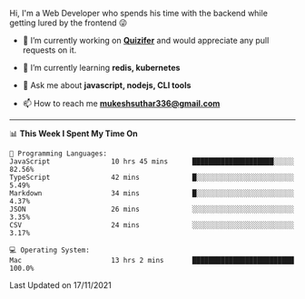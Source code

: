 Hi, I'm a Web Developer who spends his time with the backend while getting lured by the frontend 😜

- 🔭 I’m currently working on **[Quizifer](https://github.com/SutharMukesh/Quizifer/)** and would appreciate any pull requests on it.

- 🌱 I’m currently learning **redis, kubernetes**

- 💬 Ask me about **javascript, nodejs, CLI tools**

- 📫 How to reach me **mukeshsuthar336@gmail.com**

---
<!--START_SECTION:waka-->
📊 **This Week I Spent My Time On** 

```text
💬 Programming Languages: 
JavaScript               10 hrs 45 mins      ████████████████████░░░░░   82.56% 
TypeScript               42 mins             █░░░░░░░░░░░░░░░░░░░░░░░░   5.49% 
Markdown                 34 mins             █░░░░░░░░░░░░░░░░░░░░░░░░   4.37% 
JSON                     26 mins             ░░░░░░░░░░░░░░░░░░░░░░░░░   3.35% 
CSV                      24 mins             ░░░░░░░░░░░░░░░░░░░░░░░░░   3.17%

💻 Operating System: 
Mac                      13 hrs 2 mins       █████████████████████████   100.0%

```


 Last Updated on 17/11/2021
<!--END_SECTION:waka-->
